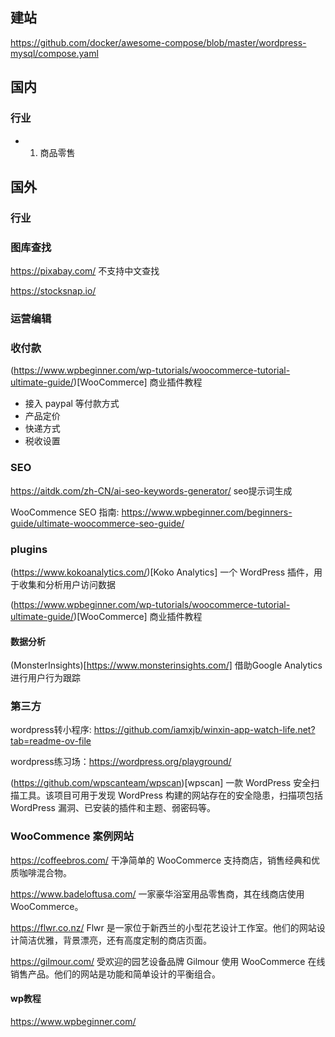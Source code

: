 ## 建站

https://github.com/docker/awesome-compose/blob/master/wordpress-mysql/compose.yaml

## 国内
### 行业
- 1. 商品零售

## 国外
### 行业

### 图库查找

https://pixabay.com/  不支持中文查找

https://stocksnap.io/

### 运营编辑

### 收付款

(https://www.wpbeginner.com/wp-tutorials/woocommerce-tutorial-ultimate-guide/)[WooCommerce] 商业插件教程
- 接入 paypal 等付款方式
- 产品定价
- 快递方式
- 税收设置
  
### SEO

https://aitdk.com/zh-CN/ai-seo-keywords-generator/ seo提示词生成

WooCommence SEO 指南: https://www.wpbeginner.com/beginners-guide/ultimate-woocommerce-seo-guide/

### plugins

(https://www.kokoanalytics.com/)[Koko Analytics]  一个 WordPress 插件，用于收集和分析用户访问数据

(https://www.wpbeginner.com/wp-tutorials/woocommerce-tutorial-ultimate-guide/)[WooCommerce] 商业插件教程

#### 数据分析

(MonsterInsights)[https://www.monsterinsights.com/] 借助Google Analytics进行用户行为跟踪

### 第三方

wordpress转小程序: https://github.com/iamxjb/winxin-app-watch-life.net?tab=readme-ov-file

wordpress练习场：https://wordpress.org/playground/

(https://github.com/wpscanteam/wpscan)[wpscan] 一款 WordPress 安全扫描工具。该项目可用于发现 WordPress 构建的网站存在的安全隐患，扫描项包括 WordPress 漏洞、已安装的插件和主题、弱密码等。

### WooCommence 案例网站

https://coffeebros.com/  干净简单的 WooCommerce 支持商店，销售经典和优质咖啡混合物。

https://www.badeloftusa.com/   一家豪华浴室用品零售商，其在线商店使用 WooCommerce。

https://flwr.co.nz/    Flwr 是一家位于新西兰的小型花艺设计工作室。他们的网站设计简洁优雅，背景漂亮，还有高度定制的商店页面。

https://gilmour.com/     受欢迎的园艺设备品牌 Gilmour 使用 WooCommerce 在线销售产品。他们的网站是功能和简单设计的平衡组合。


#### wp教程

https://www.wpbeginner.com/
